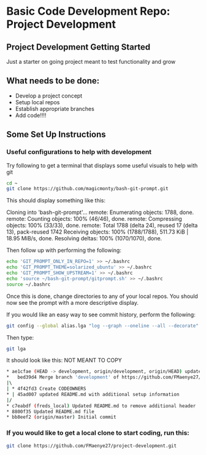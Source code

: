 # Basic Code Development Repo: Project Development

## Project Development Getting Started
Just a starter on going project meant to test functionality and grow

## What needs to be done:
- Develop a project concept
- Setup local repos
- Establish appropriate branches
- Add code!!!!


## Some Set Up Instructions

### Useful configurations to help with development

Try following to get a terminal that displays some useful visuals to help with git

```bash
cd ~
git clone https://github.com/magicmonty/bash-git-prompt.git
```
This should display something like this:

Cloning into 'bash-git-prompt'...
remote: Enumerating objects: 1788, done.
remote: Counting objects: 100% (46/46), done.
remote: Compressing objects: 100% (33/33), done.
remote: Total 1788 (delta 24), reused 17 (delta 13), pack-reused 1742
Receiving objects: 100% (1788/1788), 511.73 KiB | 18.95 MiB/s, done.
Resolving deltas: 100% (1070/1070), done.

Then follow up with performing the following:

```bash
echo 'GIT_PROMPT_ONLY_IN_REPO=1' >> ~/.bashrc
echo 'GIT_PROMPT_THEME=solarized_ubuntu' >> ~/.bashrc
echo 'GIT_PROMPT_SHOW_UPSTREAM=1' >> ~/.bashrc
echo 'source ~/bash-git-prompt/gitprompt.sh' >> ~/.bashrc
source ~/.bashrc
```

Once this is done, change directories to any of your local repos. You should now see the prompt with a more descriptive display.

If you would like an easy way to see commit history, perform the following:

```bash
git config --global alias.lga "log --graph --oneline --all --decorate"
```

Then type:

```bash
git lga
```
It should look like this:
NOT MEANT TO COPY

```bash
* ae1cfae (HEAD -> development, origin/development, origin/HEAD) updated README.md to make it easier to clone the repo
*   bed39d4 Merge branch 'development' of https://github.com/FMaenye27/project-development into development
|\  
| * 4f42fd3 Create CODEOWNERS
* | 45ad007 updated README.md with additional setup information
|/  
* c7eabdf (freds_local) Updated README.md to remove additional header
* 8800f35 Updated README.md file
* bb8eef2 (origin/master) Initial commit
```

### If you would like to get a local clone to start coding, run this:

```bash
git clone https://github.com/FMaenye27/project-development.git
``` 
